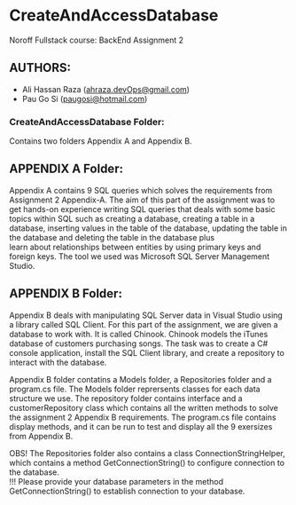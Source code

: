 # CreateAndAccessDatabase
Noroff Fullstack course: BackEnd Assignment 2

## AUTHORS:
* Ali Hassan Raza (ahraza.devOps@gmail.com)
* Pau Go Si (paugosi@hotmail.com)

### CreateAndAccessDatabase Folder:
Contains two folders Appendix A and Appendix B.

## APPENDIX A Folder:
Appendix A contains 9 SQL queries which solves the requirements from Assignment 2 Appendix-A. The aim of this part of the assignment was to get hands-on experience 
writing SQL queries that deals with some basic topics within SQL such as creating a database, creating a table in a database, 
inserting values in the table of the database, updating the table in the database and deleting the table in the database plus  
learn about relationships between entities by using primary keys and foreign keys. The tool we used was Microsoft SQL Server Management Studio.

## APPENDIX B Folder:
Appendix B deals with manipulating SQL Server data in Visual Studio using a library 
called SQL Client. For this part of the assignment, we are given a database to work with. It is called Chinook.
Chinook models the iTunes database of customers purchasing songs. The task was to create a C# console 
application, install the SQL Client library, and create a repository to interact with the database.

Appendix B folder contatins a Models folder, a Repositories folder and a program.cs file. The Models folder reprersents classes for each data structure we use.
The repository folder contains interface and a customerRepository class which contains all the written methods to solve the assignment 2 Appendix B requirements.
The program.cs file contains display methods, and it can be run to test and display all the 9 exersizes from Appendix B.

OBS! The Repositories folder also contains a class ConnectionStringHelper, which contains a method GetConnectionString() to configure connection to the database. <br>
!!! Please provide your database parameters in the method GetConnectionString() to establish connection to your database.
